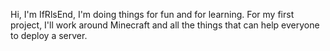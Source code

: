 Hi, I'm IfRlsEnd, I'm doing things for fun and for learning.
For my first project, I'll work around Minecraft and all the things that can help everyone to deploy a server.
